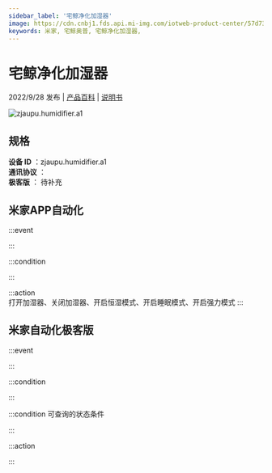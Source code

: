 ```yaml
---
sidebar_label: '宅鲸净化加湿器'
image: https://cdn.cnbj1.fds.api.mi-img.com/iotweb-product-center/57d736916955d7338e5517925fc1e2f9_1660294348467.png?GalaxyAccessKeyId=AKVGLQWBOVIRQ3XLEW&Expires=9223372036854775807&Signature=Ul/yUScUmZiyKpyUFoNGG5Tef7I=
keywords: 米家, 宅鲸奥普, 宅鲸净化加湿器, 
---
```

# 宅鲸净化加湿器

2022/9/28 发布 | [产品百科](https://home.mi.com/webapp/content/baike/product/index.html?model=zjaupu.humidifier.a1/) | [说明书](https://home.mi.com/views/introduction.html?model=zjaupu.humidifier.a1&region=cn)

![zjaupu.humidifier.a1](https://cdn.cnbj1.fds.api.mi-img.com/iotweb-product-center/57d736916955d7338e5517925fc1e2f9_1660294348467.png?GalaxyAccessKeyId=AKVGLQWBOVIRQ3XLEW&Expires=9223372036854775807&Signature=Ul/yUScUmZiyKpyUFoNGG5Tef7I=)

## 规格  
> 
**设备 ID** ：zjaupu.humidifier.a1  
**通讯协议** ：  
**极客版**  ： 待补充 


## 米家APP自动化  

:::event  

:::

:::condition  

:::

:::action   
打开加湿器、关闭加湿器、开启恒湿模式、开启睡眠模式、开启强力模式
:::

## 米家自动化极客版  

:::event  

:::

:::condition  

:::

:::condition 可查询的状态条件  

:::

:::action  

:::

        
